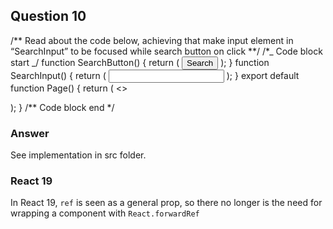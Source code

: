 ## Question 10

/** Read about the code below, achieving that make input element in “SearchInput” to be
focused while search button on click **/
/\*_ Code block start _/
function SearchButton() {
return (
<button> Search </button>
);
}
function SearchInput() {
return (
<input/>
);
}
export default function Page() {
return (
<>

<nav>
<SearchButton />
</nav>
<SearchInput />
</>
);
}
/** Code block end */

### Answer

See implementation in src folder.

### React 19

In React 19, `ref` is seen as a general prop, so there no longer is the need for wrapping a component with `React.forwardRef`
